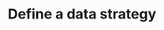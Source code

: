 ---
layout: article-start
title: Define a data strategy
description: 
topic: How To Guides
tags: ['weaviate']
video-link: 
video-caption: 
menu-order: 2
open-graph-type: article
---